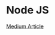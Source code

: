 # Node JS

[Medium Article](https://malikatique.medium.com/node-js-code-architecture-for-scalable-projects-bc0b5f2da74a)
